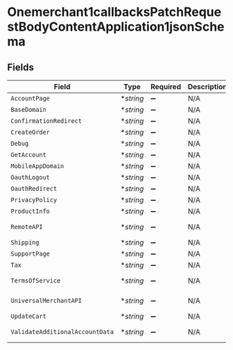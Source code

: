 # Onemerchant1callbacksPatchRequestBodyContentApplication1jsonSchema


## Fields

| Field                                         | Type                                          | Required                                      | Description                                   | Example                                       |
| --------------------------------------------- | --------------------------------------------- | --------------------------------------------- | --------------------------------------------- | --------------------------------------------- |
| `AccountPage`                                 | **string*                                     | :heavy_minus_sign:                            | N/A                                           | https://www.example.com/account               |
| `BaseDomain`                                  | **string*                                     | :heavy_minus_sign:                            | N/A                                           | https://www.example.com/                      |
| `ConfirmationRedirect`                        | **string*                                     | :heavy_minus_sign:                            | N/A                                           | https://www.example.com/bolt/redirect         |
| `CreateOrder`                                 | **string*                                     | :heavy_minus_sign:                            | N/A                                           | https://www.example.com/bolt/order            |
| `Debug`                                       | **string*                                     | :heavy_minus_sign:                            | N/A                                           | https://www.example.com/bolt/debug            |
| `GetAccount`                                  | **string*                                     | :heavy_minus_sign:                            | N/A                                           | https://www.example.com/bolt/account          |
| `MobileAppDomain`                             | **string*                                     | :heavy_minus_sign:                            | N/A                                           | https://m.example.com/                        |
| `OauthLogout`                                 | **string*                                     | :heavy_minus_sign:                            | N/A                                           | https://www.example.com/bolt/logout           |
| `OauthRedirect`                               | **string*                                     | :heavy_minus_sign:                            | N/A                                           | https://www.example.com/bolt/oauth            |
| `PrivacyPolicy`                               | **string*                                     | :heavy_minus_sign:                            | N/A                                           | https://www.example.com/privacy-policy        |
| `ProductInfo`                                 | **string*                                     | :heavy_minus_sign:                            | N/A                                           | https://www.example.com/bolt/product          |
| `RemoteAPI`                                   | **string*                                     | :heavy_minus_sign:                            | N/A                                           | https://www.example.com/bolt/remote-api       |
| `Shipping`                                    | **string*                                     | :heavy_minus_sign:                            | N/A                                           | https://www.example.com/bolt/shipping         |
| `SupportPage`                                 | **string*                                     | :heavy_minus_sign:                            | N/A                                           | https://www.example.com/help                  |
| `Tax`                                         | **string*                                     | :heavy_minus_sign:                            | N/A                                           | https://www.example.com/bolt/tax              |
| `TermsOfService`                              | **string*                                     | :heavy_minus_sign:                            | N/A                                           | https://www.example.com/terms-of-service      |
| `UniversalMerchantAPI`                        | **string*                                     | :heavy_minus_sign:                            | N/A                                           | https://www.example.com/bolt/merchant-api     |
| `UpdateCart`                                  | **string*                                     | :heavy_minus_sign:                            | N/A                                           | https://www.example.com/bolt/cart             |
| `ValidateAdditionalAccountData`               | **string*                                     | :heavy_minus_sign:                            | N/A                                           | https://www.example.com/bolt/validate-account |
